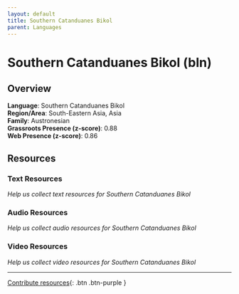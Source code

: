 ```yaml
---
layout: default
title: Southern Catanduanes Bikol
parent: Languages
---
```


# Southern Catanduanes Bikol (bln)

## Overview

**Language**: Southern Catanduanes Bikol  
**Region/Area**: South-Eastern Asia, Asia  
**Family**: Austronesian  
**Grassroots Presence (z-score)**: 0.88  
**Web Presence (z-score)**: 0.86  

## Resources

### Text Resources
*Help us collect text resources for Southern Catanduanes Bikol*

### Audio Resources
*Help us collect audio resources for Southern Catanduanes Bikol*

### Video Resources
*Help us collect video resources for Southern Catanduanes Bikol*

---

[Contribute resources](https://forms.office.com/e/1SfLJx3u1r){: .btn .btn-purple }
